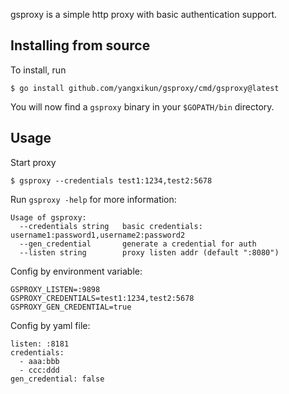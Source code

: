 gsproxy is a simple http proxy with basic authentication support.

Installing from source
----------------------

To install, run

    $ go install github.com/yangxikun/gsproxy/cmd/gsproxy@latest 

You will now find a `gsproxy` binary in your `$GOPATH/bin` directory.

Usage
-----

Start proxy

    $ gsproxy --credentials test1:1234,test2:5678

Run `gsproxy -help` for more information:

    Usage of gsproxy:
      --credentials string   basic credentials: username1:password1,username2:password2
      --gen_credential       generate a credential for auth
      --listen string        proxy listen addr (default ":8080")

Config by environment variable:

    GSPROXY_LISTEN=:9898
    GSPROXY_CREDENTIALS=test1:1234,test2:5678
    GSPROXY_GEN_CREDENTIAL=true

Config by yaml file:

    listen: :8181
    credentials:
      - aaa:bbb
      - ccc:ddd
    gen_credential: false